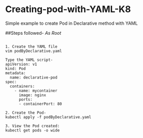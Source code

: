 # Creating-pod-with-YAML-K8
Simple example to create Pod in Declarative method with YAML

##Steps followed-
*As Root*
```

1. Create the YAML file
vim podByDeclarative.yaml 

Type the YAML script-
apiVersion: v1
kind: Pod
metadata:
  name: declarative-pod
spec:
  containers:
    - name: mycontainer
      image: nginx
      ports:
      - containerPort: 80
      
2. Create the Pod-
kubectl apply -f podByDeclarative.yaml
 
3. View the Pod created:
kubectl get pods -o wide
 
 ```

